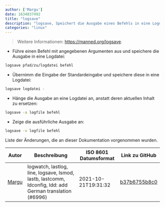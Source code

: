 ```yaml
---
author: ['Margu']
date: 1634837492
title: "logsave"
description: "logsave, Speichert die Ausgabe eines Befehls in eine Logdatei."
categories: "linux"
---
```

> Weitere Informationen: <https://manned.org/logsave>.

- Führe einen Befehl mit angegebenen Argumenten aus und speichere die Ausgabe in eine Logdatei:

```bash
logsave pfad/zu/logdatei befehl
```

- Übernimm die Eingabe der Standardeingabe und speichere diese in eine Logdatei:

```bash
logsave logdatei -
```

- Hänge die Ausgabe an eine Logdatei an, anstatt deren aktuellen Inhalt zu ersetzen:

```bash
logsave -a logfile befehl
```

- Zeige die ausführliche Ausgabe an:

```bash
logsave -v logfile befehl
```
Liste der Änderungen, die an dieser Dokumentation vorgenommen wurden.


Autor | Beschreibung | ISO 8601 Datumsformat | Link zu GitHub
------|-----|-----|-----
[Margu](mailto:44941663+Margu86@users.noreply.github.com) | logwatch, lastlog, line, logsave, lsmod, lastb, lastcomm, ldconfig, ldd: add German translation (#6996) | 2021-10-21T19:31:32 | [b37b6755b8c0](https://github.com/tldr-pages/tldr/commit/b37b6755b8c075ef4ec8996074da03a86a568342)

